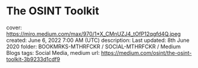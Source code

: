 # The OSINT Toolkit

cover: https://miro.medium.com/max/970/1*X_CMnUZJ4_tOfP12qgfd4Q.jpeg
created: June 6, 2022 7:00 AM (UTC)
description: Last updated: 8th June 2020
folder: BOOKMRKS-MTHRFCKR / SOCIAL-MTHRFCKR / Medium Blogs
tags: Social Media, medium
url: https://medium.com/osint/the-osint-toolkit-3b9233d1cdf9